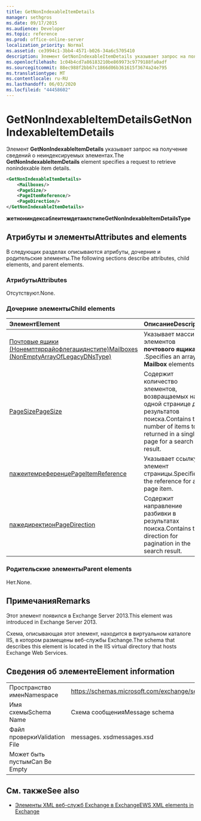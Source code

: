 ```yaml
---
title: GetNonIndexableItemDetails
manager: sethgros
ms.date: 09/17/2015
ms.audience: Developer
ms.topic: reference
ms.prod: office-online-server
localization_priority: Normal
ms.assetid: ce3994c1-3bb4-4571-b026-34a6c5705410
description: Элемент GetNonIndexableItemDetails указывает запрос на получение сведений о неиндексируемых элементах.
ms.openlocfilehash: 1c04b4cd7a86183210be869973c9779188fa0adf
ms.sourcegitcommit: 88ec988f2bb67c1866d06b361615f3674a24e795
ms.translationtype: MT
ms.contentlocale: ru-RU
ms.lasthandoff: 06/03/2020
ms.locfileid: "44458602"
---
```

# <a name="getnonindexableitemdetails"></a><span data-ttu-id="9c58e-103">GetNonIndexableItemDetails</span><span class="sxs-lookup"><span data-stu-id="9c58e-103">GetNonIndexableItemDetails</span></span>

<span data-ttu-id="9c58e-104">Элемент **GetNonIndexableItemDetails** указывает запрос на получение сведений о неиндексируемых элементах.</span><span class="sxs-lookup"><span data-stu-id="9c58e-104">The **GetNonIndexableItemDetails** element specifies a request to retrieve nonindexable item details.</span></span> 
  
```XML
<GetNonIndexableItemDetails>
    <Mailboxes/>
    <PageSize/>
    <PageItemReference/>
    <PageDirection/>
</GetNonIndexableItemDetails>
```

 <span data-ttu-id="9c58e-105">**жетнониндексаблеитемдетаилстипе**</span><span class="sxs-lookup"><span data-stu-id="9c58e-105">**GetNonIndexableItemDetailsType**</span></span>
## <a name="attributes-and-elements"></a><span data-ttu-id="9c58e-106">Атрибуты и элементы</span><span class="sxs-lookup"><span data-stu-id="9c58e-106">Attributes and elements</span></span>

<span data-ttu-id="9c58e-107">В следующих разделах описываются атрибуты, дочерние и родительские элементы.</span><span class="sxs-lookup"><span data-stu-id="9c58e-107">The following sections describe attributes, child elements, and parent elements.</span></span>
  
### <a name="attributes"></a><span data-ttu-id="9c58e-108">Атрибуты</span><span class="sxs-lookup"><span data-stu-id="9c58e-108">Attributes</span></span>

<span data-ttu-id="9c58e-109">Отсутствуют.</span><span class="sxs-lookup"><span data-stu-id="9c58e-109">None.</span></span>
  
### <a name="child-elements"></a><span data-ttu-id="9c58e-110">Дочерние элементы</span><span class="sxs-lookup"><span data-stu-id="9c58e-110">Child elements</span></span>

|<span data-ttu-id="9c58e-111">**Элемент**</span><span class="sxs-lookup"><span data-stu-id="9c58e-111">**Element**</span></span>|<span data-ttu-id="9c58e-112">**Описание**</span><span class="sxs-lookup"><span data-stu-id="9c58e-112">**Description**</span></span>|
|:-----|:-----|
|[<span data-ttu-id="9c58e-113">Почтовые ящики (Нонемптяррайофлегациднстипе)</span><span class="sxs-lookup"><span data-stu-id="9c58e-113">Mailboxes (NonEmptyArrayOfLegacyDNsType)</span></span>](mailboxes-nonemptyarrayoflegacydnstype.md) <br/> |<span data-ttu-id="9c58e-114">Указывает массив элементов **почтового ящика** .</span><span class="sxs-lookup"><span data-stu-id="9c58e-114">Specifies an array of **Mailbox** elements.</span></span>  <br/> |
|[<span data-ttu-id="9c58e-115">PageSize</span><span class="sxs-lookup"><span data-stu-id="9c58e-115">PageSize</span></span>](pagesize.md) <br/> |<span data-ttu-id="9c58e-116">Содержит количество элементов, возвращаемых на одной странице для результатов поиска.</span><span class="sxs-lookup"><span data-stu-id="9c58e-116">Contains the number of items to be returned in a single page for a search result.</span></span>  <br/> |
|[<span data-ttu-id="9c58e-117">пажеитемреференце</span><span class="sxs-lookup"><span data-stu-id="9c58e-117">PageItemReference</span></span>](pageitemreference.md) <br/> |<span data-ttu-id="9c58e-118">Указывает ссылку на элемент страницы.</span><span class="sxs-lookup"><span data-stu-id="9c58e-118">Specifies the reference for a page item.</span></span>  <br/> |
|[<span data-ttu-id="9c58e-119">пажедиректион</span><span class="sxs-lookup"><span data-stu-id="9c58e-119">PageDirection</span></span>](pagedirection.md) <br/> |<span data-ttu-id="9c58e-120">Содержит направление разбивки в результатах поиска.</span><span class="sxs-lookup"><span data-stu-id="9c58e-120">Contains the direction for pagination in the search result.</span></span>  <br/> |
   
### <a name="parent-elements"></a><span data-ttu-id="9c58e-121">Родительские элементы</span><span class="sxs-lookup"><span data-stu-id="9c58e-121">Parent elements</span></span>

<span data-ttu-id="9c58e-122">Нет.</span><span class="sxs-lookup"><span data-stu-id="9c58e-122">None.</span></span>
  
## <a name="remarks"></a><span data-ttu-id="9c58e-123">Примечания</span><span class="sxs-lookup"><span data-stu-id="9c58e-123">Remarks</span></span>

<span data-ttu-id="9c58e-124">Этот элемент появился в Exchange Server 2013.</span><span class="sxs-lookup"><span data-stu-id="9c58e-124">This element was introduced in Exchange Server 2013.</span></span>
  
<span data-ttu-id="9c58e-125">Схема, описывающая этот элемент, находится в виртуальном каталоге IIS, в котором размещены веб-службы Exchange.</span><span class="sxs-lookup"><span data-stu-id="9c58e-125">The schema that describes this element is located in the IIS virtual directory that hosts Exchange Web Services.</span></span>
  
## <a name="element-information"></a><span data-ttu-id="9c58e-126">Сведения об элементе</span><span class="sxs-lookup"><span data-stu-id="9c58e-126">Element information</span></span>

|||
|:-----|:-----|
|<span data-ttu-id="9c58e-127">Пространство имен</span><span class="sxs-lookup"><span data-stu-id="9c58e-127">Namespace</span></span>  <br/> |https://schemas.microsoft.com/exchange/services/2006/messages  <br/> |
|<span data-ttu-id="9c58e-128">Имя схемы</span><span class="sxs-lookup"><span data-stu-id="9c58e-128">Schema Name</span></span>  <br/> |<span data-ttu-id="9c58e-129">Схема сообщения</span><span class="sxs-lookup"><span data-stu-id="9c58e-129">Message schema</span></span>  <br/> |
|<span data-ttu-id="9c58e-130">Файл проверки</span><span class="sxs-lookup"><span data-stu-id="9c58e-130">Validation File</span></span>  <br/> |<span data-ttu-id="9c58e-131">messages. xsd</span><span class="sxs-lookup"><span data-stu-id="9c58e-131">messages.xsd</span></span>  <br/> |
|<span data-ttu-id="9c58e-132">Может быть пустым</span><span class="sxs-lookup"><span data-stu-id="9c58e-132">Can Be Empty</span></span>  <br/> ||
   
## <a name="see-also"></a><span data-ttu-id="9c58e-133">См. также</span><span class="sxs-lookup"><span data-stu-id="9c58e-133">See also</span></span>



- [<span data-ttu-id="9c58e-134">Элементы XML веб-служб Exchange в Exchange</span><span class="sxs-lookup"><span data-stu-id="9c58e-134">EWS XML elements in Exchange</span></span>](ews-xml-elements-in-exchange.md)


